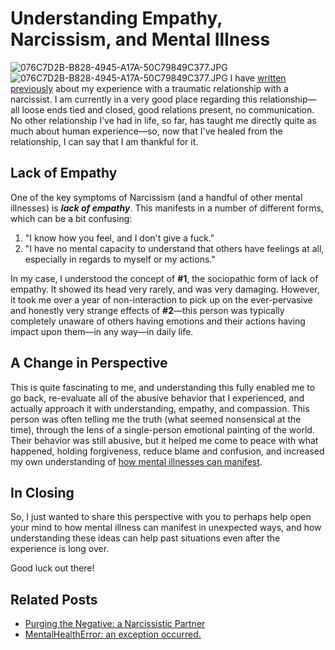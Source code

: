 # Understanding Empathy, Narcissism, and Mental Illness

 ![076C7D2B-B828-4945-A17A-50C79849C377.JPG](http://images.squarespace-cdn.com/content/v1/665498111876725f7613f1e6/1719666470310-X9HR817ZQTD8D0WZA7J4/253aa-e6dc4-076c7d2b-b828-4945-a17a-50c79849c377.jpg)![076C7D2B-B828-4945-A17A-50C79849C377.JPG]()   I have [written previously](http://www.kennethreitz.org/essays/purging-the-unexpected-negative-a-narcissistic-partner) about my experience with a traumatic relationship with a narcissist. I am currently in a very good place regarding this relationship—all loose ends tied and closed, good relations present, no communication. No other relationship I've had in life, so far, has taught me directly quite as much about human experience—so, now that I've healed from the relationship, I can say that I am thankful for it.

 ## Lack of Empathy

 One of the key symptoms of Narcissism (and a handful of other mental illnesses) is ***lack of empathy***. This manifests in a number of different forms, which can be a bit confusing:

 1. "I know how you feel, and I don't give a fuck."
2. "I have no mental capacity to understand that others have feelings at all, especially in regards to myself or my actions."

 In my case, I understood the concept of **\#1**, the sociopathic form of lack of empathy. It showed its head very rarely, and was very damaging. However, it took me over a year of non\-interaction to pick up on the ever\-pervasive and honestly very strange effects of **\#2**—this person was typically completely unaware of others having emotions and their actions having impact upon them—in any way—in daily life.

 ## A Change in Perspective

 This is quite fascinating to me, and understanding this fully enabled me to go back, re\-evaluate all of the abusive behavior that I experienced, and actually approach it with understanding, empathy, and compassion. This person was often telling me the truth (what seemed nonsensical at the time), through the lens of a single\-person emotional painting of the world. Their behavior was still abusive, but it helped me come to peace with what happened, holding forgiveness, reduce blame and confusion, and increased my own understanding of [how mental illnesses can manifest](http://www.kennethreitz.org/essays/mentalhealtherror-an-exception-occurred). 

 ## In Closing

 So, I just wanted to share this perspective with you to perhaps help open your mind to how mental illness can manifest in unexpected ways, and how understanding these ideas can help past situations even after the experience is long over.

 Good luck out there!

 ## Related Posts

 * [Purging the Negative: a Narcissistic Partner](http://www.kennethreitz.org/essays/purging-the-unexpected-negative-a-narcissistic-partner)
* [MentalHealthError: an exception occurred.](http://www.kennethreitz.org/essays/mentalhealtherror-an-exception-occurred)
